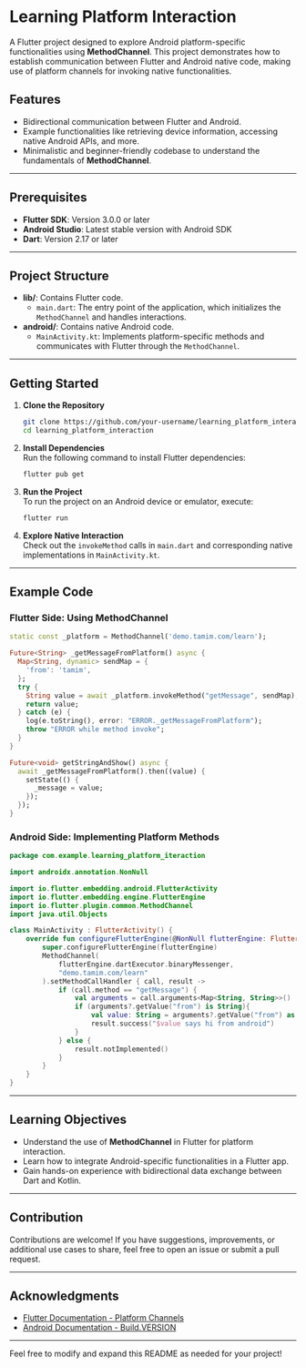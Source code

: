 
# Learning Platform Interaction

A Flutter project designed to explore Android platform-specific functionalities using **MethodChannel**. This project demonstrates how to establish communication between Flutter and Android native code, making use of platform channels for invoking native functionalities.

## Features

- Bidirectional communication between Flutter and Android.
- Example functionalities like retrieving device information, accessing native Android APIs, and more.
- Minimalistic and beginner-friendly codebase to understand the fundamentals of **MethodChannel**.

---

## Prerequisites

- **Flutter SDK**: Version 3.0.0 or later
- **Android Studio**: Latest stable version with Android SDK
- **Dart**: Version 2.17 or later

---

## Project Structure

- **lib/**: Contains Flutter code.
    - `main.dart`: The entry point of the application, which initializes the `MethodChannel` and handles interactions.
- **android/**: Contains native Android code.
    - `MainActivity.kt`: Implements platform-specific methods and communicates with Flutter through the `MethodChannel`.

---

## Getting Started

1. **Clone the Repository**
   ```bash
   git clone https://github.com/your-username/learning_platform_interaction.git
   cd learning_platform_interaction
   ```

2. **Install Dependencies**  
   Run the following command to install Flutter dependencies:
   ```bash
   flutter pub get
   ```

3. **Run the Project**  
   To run the project on an Android device or emulator, execute:
   ```bash
   flutter run
   ```

4. **Explore Native Interaction**  
   Check out the `invokeMethod` calls in `main.dart` and corresponding native implementations in `MainActivity.kt`.

---

## Example Code

### Flutter Side: Using MethodChannel
```dart
static const _platform = MethodChannel('demo.tamim.com/learn');

Future<String> _getMessageFromPlatform() async {
  Map<String, dynamic> sendMap = {
    'from': 'tamim',
  };
  try {
    String value = await _platform.invokeMethod("getMessage", sendMap);
    return value;
  } catch (e) {
    log(e.toString(), error: "ERROR._getMessageFromPlatform");
    throw "ERROR while method invoke";
  }
}

Future<void> getStringAndShow() async {
  await _getMessageFromPlatform().then((value) {
    setState(() {
      _message = value;
    });
  });
}
```

### Android Side: Implementing Platform Methods
```kotlin
package com.example.learning_platform_iteraction

import androidx.annotation.NonNull

import io.flutter.embedding.android.FlutterActivity
import io.flutter.embedding.engine.FlutterEngine
import io.flutter.plugin.common.MethodChannel
import java.util.Objects

class MainActivity : FlutterActivity() {
    override fun configureFlutterEngine(@NonNull flutterEngine: FlutterEngine) {
        super.configureFlutterEngine(flutterEngine)
        MethodChannel(
            flutterEngine.dartExecutor.binaryMessenger,
            "demo.tamim.com/learn"
        ).setMethodCallHandler { call, result ->
            if (call.method == "getMessage") {
                val arguments = call.arguments<Map<String, String>>()
                if (arguments?.getValue("from") is String){
                    val value: String = arguments?.getValue("from") as String
                    result.success("$value says hi from android")
                }
            } else {
                result.notImplemented()
            }
        }
    }
}
```

---

## Learning Objectives

- Understand the use of **MethodChannel** in Flutter for platform interaction.
- Learn how to integrate Android-specific functionalities in a Flutter app.
- Gain hands-on experience with bidirectional data exchange between Dart and Kotlin.

---

## Contribution

Contributions are welcome! If you have suggestions, improvements, or additional use cases to share, feel free to open an issue or submit a pull request.

---

## Acknowledgments

- [Flutter Documentation - Platform Channels](https://docs.flutter.dev/development/platform-integration/platform-channels)
- [Android Documentation - Build.VERSION](https://developer.android.com/reference/android/os/Build.VERSION)

--- 

Feel free to modify and expand this README as needed for your project!